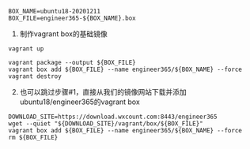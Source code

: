 ```shell
BOX_NAME=ubuntu18-20201211
BOX_FILE=engineer365-${BOX_NAME}.box
```

1. 制作vagrant box的基础镜像

```shell
vagrant up

vagrant package --output ${BOX_FILE}
vagrant box add ${BOX_FILE} --name engineer365/${BOX_NAME} --force
vagrant destroy
```

2. 也可以跳过步骤#1，直接从我们的镜像网站下载并添加ubuntu18/engineer365的vagrant box
   
```shell
DOWNLOAD_SITE=https://download.wxcount.com:8443/engineer365
wget --quiet "${DOWNLOAD_SITE}/vagrant/box/${BOX_FILE}"
vagrant box add ${BOX_FILE} --name engineer365/${BOX_NAME} --force
rm ${BOX_FILE}
```
